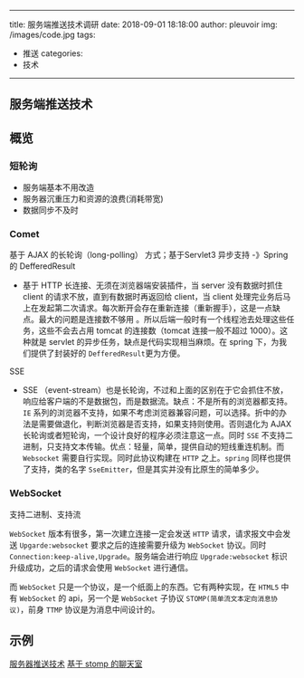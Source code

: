 
---
title: 服务端推送技术调研
date: 2018-09-01 18:18:00
author: pleuvoir
img: /images/code.jpg
tags:
  - 推送
categories:
  - 技术
---

## 服务端推送技术

## 概览

### 短轮询

* 服务端基本不用改造
* 服务器沉重压力和资源的浪费(消耗带宽)
* 数据同步不及时

### Comet 

基于 AJAX 的长轮询（long-polling） 方式；基于Servlet3 异步支持 -》Spring 的 DefferedResult

* 基于 HTTP 长连接、无须在浏览器端安装插件，当 server 没有数据时抓住 client 的请求不放，直到有数据时再返回给 client，当 client 处理完业务后马上在发起第二次请求。每次断开会存在重新连接（重新握手），这是一点缺点。最大的问题是连接数不够用 。所以后端一般时有一个线程池去处理这些任务，这些不会去占用 tomcat 的连接数（tomcat 连接一般不超过 1000）。这种就是 servlet 的异步任务，缺点是代码实现相当麻烦。在 spring 下，为我们提供了封装好的 `DefferedResult`更为方便。

SSE

* SSE （event-stream）也是长轮询，不过和上面的区别在于它会抓住不放，响应给客户端的不是数据包，而是数据流。缺点：不是所有的浏览器都支持。`IE` 系列的浏览器不支持，如果不考虑浏览器兼容问题，可以选择。折中的办法是需要做退化，判断浏览器是否支持，如果支持则使用。否则退化为 AJAX 长轮询或者短轮询，一个设计良好的程序必须注意这一点。同时 `SSE` 不支持二进制，只支持文本传输。优点：轻量，简单，提供自动的短线重连机制。而 `Websocket` 需要自行实现。同时此协议构建在 `HTTP` 之上。`spring` 同样也提供了支持，类的名字 `SseEmitter`，但是其实并没有比原生的简单多少。


### WebSocket

支持二进制、支持流

`WebSocket` 版本有很多，第一次建立连接一定会发送 `HTTP` 请求，请求报文中会发送 `Upgarde:websocket` 要求之后的连接需要升级为 `WebSocket` 协议。同时 `Connection:keep-alive,Upgrade`。服务端会进行响应 `Upgrade:websocket` 标识升级成功，之后的请求会使用 `WebSocket` 进行通信。

而 `WebSocket` 只是一个协议，是一个纸面上的东西。它有两种实现，在 `HTML5` 中有 `WebSocket` 的 api，另一个是 `WebSocket` 子协议 `STOMP(简单流文本定向消息协议)`，前身 `TTMP` 协议是为消息中间设计的。


## 示例

[服务器推送技术](https://github.com/pleuvoir/reference-samples/tree/master/comet-sample)
[基于 stomp 的聊天室](https://github.com/pleuvoir/reference-samples/tree/master/stomp-sample)